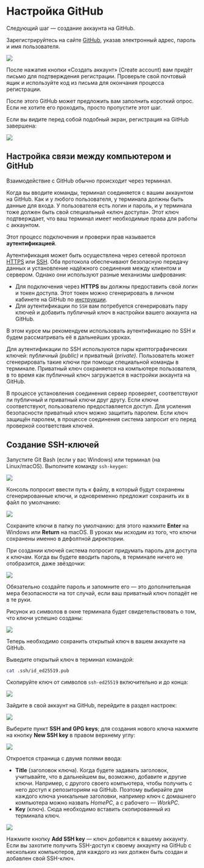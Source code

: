 # Настройка GitHub

Следующий шаг — создание аккаунта на GitHub.

Зарегистрируйтесь на сайте [GitHub](https://github.com/signup), указав электронный адрес, пароль и имя пользователя.

![](https://pictures.s3.yandex.net/resources/image_1702056078.png)

После нажатия кнопки «Создать аккаунт» (Create account) вам придёт письмо для подтверждения регистрации. Проверьте свой почтовый ящик и используйте код из письма для окончания процесса регистрации.

После этого GitHub может предложить вам заполнить короткий опрос. Если не хотите его проходить, просто пропустите этот шаг.

Если вы видите перед собой подобный экран, регистрация на GitHub завершена:

![](https://pictures.s3.yandex.net/resources/image_1702056121.png)

## Настройка связи между компьютером и GitHub

Взаимодействие с GitHub обычно происходит через терминал.

Когда вы вводите команды, терминал соединяется с вашим аккаунтом на GitHub. Как и у любого пользователя, у терминала должны быть данные для входа. У пользователя есть логин и пароль, и у терминала тоже должен быть свой специальный «ключ доступа». Этот ключ подтверждает, что ваш терминал имеет необходимые права для работы с аккаунтом.

Этот процесс подключения и проверки прав называется **аутентификацией**.

Аутентификация может быть осуществлена через сетевой протокол [HTTPS](https://ru.wikipedia.org/wiki/HTTPS) или [SSH](https://ru.wikipedia.org/wiki/SSH). Оба протокола обеспечивают безопасную передачу данных и установление надёжного соединения между клиентом и сервером. Однако они используют разные механизмы шифрования:

- Для подключения через **HTTPS** вы должны предоставить свой логин и токен доступа. Этот токен можно сгенерировать в личном кабинете на GitHub по [инструкции](https://docs.github.com/en/authentication/keeping-your-account-and-data-secure/creating-a-personal-access-token).
- Для аутентификации по `SSH` вам потребуется сгенерировать пару ключей и добавить публичный ключ в настройки вашего аккаунта на GitHub.

В этом курсе мы рекомендуем использовать аутентификацию по SSH и будем рассматривать её в дальнейших уроках.

Для аутентификации по SSH используются пары криптографических ключей: публичный _(public)_ и приватный _(private)_. Пользователь может сгенерировать такие ключи при помощи специальной команды в терминале. Приватный ключ сохраняется на компьютере пользователя, в то время как публичный ключ загружается в настройки аккаунта на GitHub.

В процессе установления соединения сервер проверяет, соответствуют ли публичный и приватный ключи друг другу. Если ключи соответствуют, пользователю предоставляется доступ. Для усиления безопасности приватный ключ можно защитить паролем. Если ключ защищён паролем, в процессе соединения система запросит его перед проверкой соответствия ключей.

## Создание SSH-ключей

Запустите Git Bash (если у вас Windows) или терминал (на Linux/macOS). Выполните команду `ssh-keygen`:

![](https://pictures.s3.yandex.net/resources/image_1709630315.png)

Консоль попросит ввести путь к файлу, в который будут сохранены сгенерированные ключи, и одновременно предложит сохранить их в файл по умолчанию:

![](https://pictures.s3.yandex.net/resources/image_1709630324.png)

Сохраните ключи в папку по умолчанию: для этого нажмите **Enter** на Windows или **Return** на macOS. В уроках мы исходим из того, что ключи сохранены именно в дефолтной директории.

При создании ключей система попросит придумать пароль для доступа к ключам. Когда вы будете вводить пароль, в терминале ничего не отобразится, даже звёздочки:

![](https://pictures.s3.yandex.net/resources/image_1709630334.png)

Обязательно создайте пароль и запомните его — это дополнительная мера безопасности на тот случай, если ваш приватный ключ попадёт не в те руки.

Рисунок из символов в окне терминала будет свидетельствовать о том, что ключи успешно созданы:

![](https://pictures.s3.yandex.net/resources/image_1709630344.png)

Теперь необходимо сохранить открытый ключ в вашем аккаунте на GitHub.

Выведите открытый ключ в терминал командой:

```bash
cat .ssh/id_ed25519.pub  
```

Скопируйте ключ от символов `ssh-ed25519` включительно и до конца:

![](https://pictures.s3.yandex.net/resources/image_1709630382.png)

Зайдите в свой аккаунт на GitHub, перейдите в раздел настроек:

![](https://pictures.s3.yandex.net/resources/image_1701330093.png)

Выберите пункт **SSH and GPG keys**; для создания нового ключа нажмите на кнопку **New SSH key** в правом верхнему углу:

![](https://pictures.s3.yandex.net/resources/image_1701330108.png)

Откроется страница с двумя полями ввода:

- **Title** (заголовок ключа). Когда будете задавать заголовок, учитывайте, что в дальнейшем вы, возможно, добавите и другие ключи. Например, с другого своего компьютера, чтобы получить с него доступ к репозиториям на GitHub. Поэтому выбирайте для каждого ключа уникальные заголовки, например ключ с домашнего компьютера можно назвать _HomePC_, а с рабочего — _WorkPC_.
- **Key** (ключ). Сюда необходимо вставить скопированный из терминала ключ.

![](https://pictures.s3.yandex.net/resources/image_1701330146.png)

Нажмите кнопку **Add SSH key** — ключ добавится к вашему аккаунту. Если вы захотите получить SSH-доступ к своему аккаунту на GitHub с нескольких компьютеров, для каждого из них должен быть создан и добавлен свой SSH-ключ.